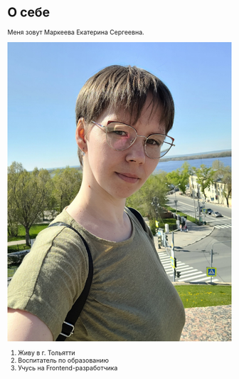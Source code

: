 # О себе

Меня зовут Маркеева Екатерина Сергеевна.

![Маркеева Е.С.](img/B3Rco2RkWWM.jpg)

1. Живу в г. Тольятти
2. Воспитатель по образованию
3. Учусь на Frontend-разработчика